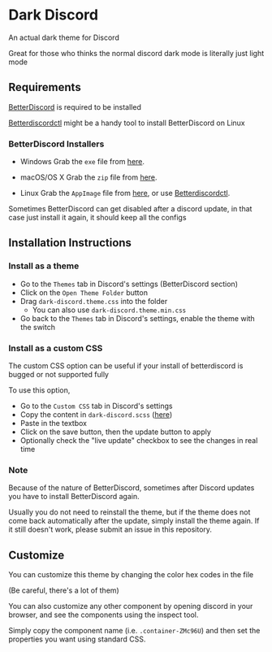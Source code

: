 # Dark Discord
An actual dark theme for Discord

Great for those who thinks the normal discord dark mode is literally just light mode

## Requirements

[BetterDiscord](https://github.com/BetterDiscord/BetterDiscord) is required to be installed

[Betterdiscordctl](https://github.com/bb010g/betterdiscordctl) might be a handy tool to install BetterDiscord on Linux

### BetterDiscord Installers

- Windows
Grab the `exe` file from [here](https://github.com/BetterDiscord/Installer/releases/latest/download/BetterDiscord-Windows.exe).

- macOS/OS X
Grab the `zip` file from [here](https://github.com/BetterDiscord/Installer/releases/latest/download/BetterDiscord-Mac.zip).

- Linux
Grab the `AppImage` file from [here](https://github.com/BetterDiscord/Installer/releases/latest/download/BetterDiscord-Linux.AppImage), or use [Betterdiscordctl](https://github.com/bb010g/betterdiscordctl).

Sometimes BetterDiscord can get disabled after a discord update, in that case just install it again, it should keep all the configs

## Installation Instructions

### Install as a theme

- Go to the `Themes` tab in Discord's settings (BetterDiscord section)
- Click on the `Open Theme Folder` button
- Drag `dark-discord.theme.css` into the folder
  - You can also use `dark-discord.theme.min.css`
- Go back to the `Themes` tab in Discord's settings, enable the theme with the switch

### Install as a custom CSS

The custom CSS option can be useful if your install of betterdiscord is bugged or not supported fully

To use this option,

- Go to the `Custom CSS` tab in Discord's settings
- Copy the content in `dark-discord.scss` ([here](https://raw.githubusercontent.com/Shuzhengz/dark-discord/main/dark-discord.scss))
- Paste in the textbox
- Click on the save button, then the update button to apply
- Optionally check the "live update" checkbox to see the changes in real time

### Note

Because of the nature of BetterDiscord, sometimes after Discord updates you have to install BetterDiscord again.

Usually you do not need to reinstall the theme, but if the theme does not come back automatically after the update, simply install the theme again. 
If it still doesn't work, please submit an issue in this repository.


## Customize

You can customize this theme by changing the color hex codes in the file

(Be careful, there's a lot of them)

You can also customize any other component by opening discord in your browser, and see the components using the inspect tool.

Simply copy the component name (i.e. `.container-ZMc96U`) and then set the properties you want using standard CSS.
